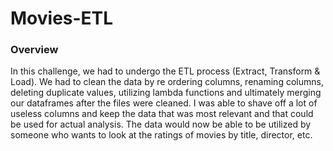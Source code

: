 # Movies-ETL

### Overview
In this challenge, we had to undergo the ETL process (Extract, Transform & Load). We had to clean the data by re ordering columns, renaming columns, deleting duplicate values, utilizing lambda functions and ultimately merging our dataframes after the files were cleaned. I was able to shave off a lot of useless columns and keep the data that was most relevant and that could be used for actual analysis. The data would now be able to be utilized by someone who wants to look at the ratings of movies by title, director, etc.
